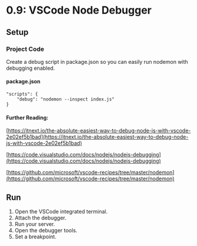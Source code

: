 # 0.9: VSCode Node Debugger

## Setup

### Project Code

Create a debug script in package.json so you can easily run nodemon with debugging enabled.

#### package.json

```text
"scripts": {
    "debug": "nodemon --inspect index.js"
}
```

#### Further Reading:

[https://itnext.io/the-absolute-easiest-way-to-debug-node-js-with-vscode-2e02ef5b1bad](https://itnext.io/the-absolute-easiest-way-to-debug-node-js-with-vscode-2e02ef5b1bad)

[https://code.visualstudio.com/docs/nodejs/nodejs-debugging](https://code.visualstudio.com/docs/nodejs/nodejs-debugging)

[https://github.com/microsoft/vscode-recipes/tree/master/nodemon](https://github.com/microsoft/vscode-recipes/tree/master/nodemon)

## Run

1. Open the VSCode integrated terminal.
2. Attach the debugger.
3. Run your server.
4. Open the debugger tools.
5. Set a breakpoint.





